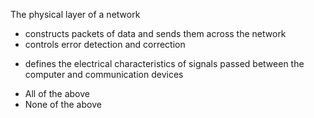 The physical layer of a network 
* constructs packets of data and sends them across the network 
* controls error detection and correction 
+ defines the electrical characteristics of signals passed between the computer and communication devices 
* All of the above 
* None of the above
